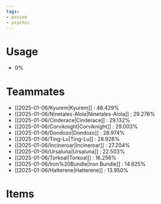 ```yaml
---
tags:
- poison
- psychic
---
```

# Usage
- 0%
# Teammates
- [[2025-01-06/Kyurem|Kyurem]] : 48.429%
- [[2025-01-06/Ninetales-Alola|Ninetales-Alola]] : 29.276%
- [[2025-01-06/Cinderace|Cinderace]] : 29.132%
- [[2025-01-06/Corviknight|Corviknight]] : 29.003%
- [[2025-01-06/Dondozo|Dondozo]] : 28.974%
- [[2025-01-06/Ting-Lu|Ting-Lu]] : 28.926%
- [[2025-01-06/Incineroar|Incineroar]] : 27.204%
- [[2025-01-06/Ursaluna|Ursaluna]] : 22.503%
- [[2025-01-06/Torkoal|Torkoal]] : 16.256%
- [[2025-01-06/Iron%20Bundle|Iron Bundle]] : 14.625%
- [[2025-01-06/Hatterene|Hatterene]] : 13.950%
# Items